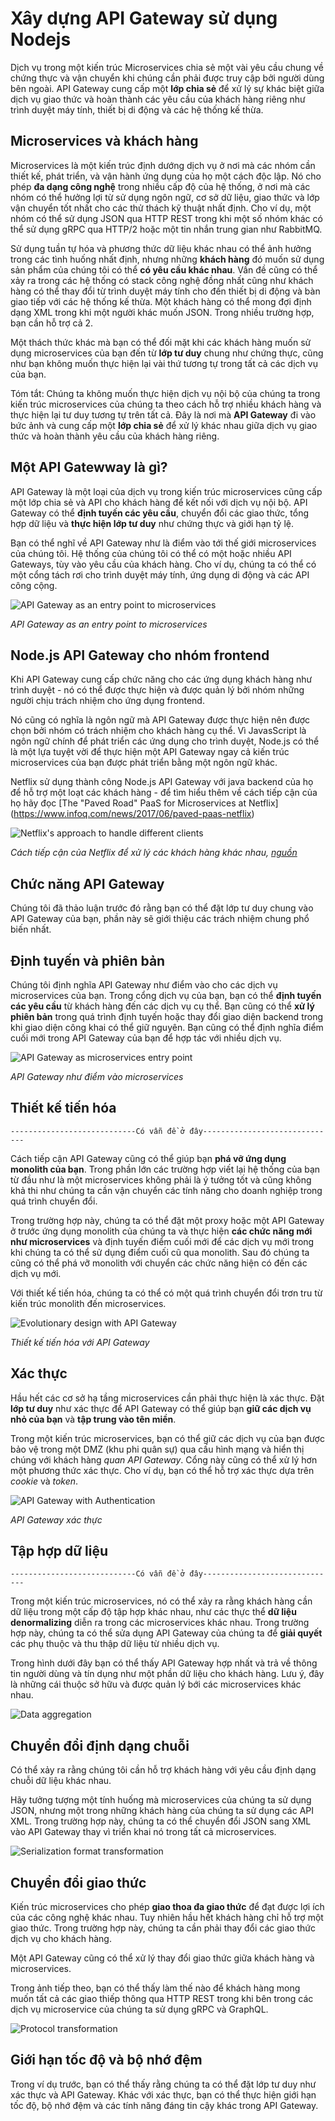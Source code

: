 # Xây dựng API Gateway sử dụng Nodejs

Dịch vụ trong một kiến trúc Microservices chia sẻ một vài yêu cầu chung về chứng thực 
và vận chuyển khi chúng cần phải được truy cập bởi người dùng bên ngoài. API Gateway 
cung cấp một **lớp chia sẻ** để xử lý sự khác biệt giữa dịch vụ giao thức và hoàn thành 
các yêu cầu của khách hàng riêng như trình duyệt máy tính, thiết bị di động và các hệ 
thống kế thừa.

## Microservices và khách hàng

Microservices là một kiến trúc định dướng dịch vụ ở nơi mà các nhóm cần thiết kế, 
phát triển, và vận hành ứng dụng của họ một cách độc lập. Nó cho phép **đa dạng công nghệ** 
trong nhiều cấp độ của hệ thống, ở nơi mà các nhóm có thể hưởng lợi từ sử dụng ngôn ngữ, 
cơ sở dữ liệu, giao thức và lớp vận chuyển tốt nhất cho các thử thách kỹ thuật nhất định. 
Cho ví dụ, một nhóm có thể sử dụng JSON qua HTTP REST trong khi một số nhóm khác có thể 
sử dụng gRPC qua HTTP/2 hoặc một tin nhắn trung gian như RabbitMQ.

Sử dụng tuần tự hóa và phương thức dữ liệu khác nhau có thể ảnh hưởng trong các tình 
huống nhất định, nhưng những **khách hàng** đó muốn sử dụng sản phẩm của chúng tôi có thể 
**có yêu cầu khác nhau**. Vấn đề cũng có thể xảy ra trong các hệ thống có stack công nghệ 
đồng nhất cũng như khách hàng có thể thay đổi từ trình duyệt máy tính cho đến thiết bị 
di động và bàn giao tiếp với các hệ thống kế thừa. Một khách hàng có thể mong đợi định 
dạng XML trong khi một người khác muốn JSON. Trong nhiều trường hợp, bạn cần hỗ trợ cả 2.

Một thách thức khác mà bạn có thể đối mặt khi các khách hàng muốn sử dụng microservices
của bạn đến từ **lớp tư duy** chung như chứng thực, cũng như bạn không muốn thực
hiện lại vài thứ tương tự trong tất cả các dịch vụ của bạn.

Tóm tắt: Chúng ta không muốn thực hiện dịch vụ nội bộ của chúng ta trong kiến trúc 
microservices của chúng ta theo cách hỗ trợ nhiều khách hàng và thực hiện lại 
tư duy tương tự trên tất cả. Đây là nơi mà **API Gateway** đi vào bức ảnh và cung cấp
một **lớp chia sẻ** để xử lý khác nhau giữa dịch vụ giao thức và hoàn thành yêu cầu của 
khách hàng riêng.

## Một API Gatewway là gì?

API Gateway là một loại của dịch vụ trong kiến trúc microservices cũng cấp một lớp chia sẻ 
và API cho khách hàng để kết nối với dịch vụ nội bộ. API Gateway có thể **định tuyến các
yêu cầu**, chuyển đổi các giao thức, tổng hợp dữ liệu và **thực hiện lớp tư duy** như
chứng thực và giới hạn tỷ lệ.

Bạn có thể nghĩ về API Gateway như là điểm vào tới thế giới microservices của chúng tôi. 
Hệ thống của chúng tôi có thể có một hoặc nhiều API Gateways, tùy vào yêu cầu của khách 
hàng. Cho ví dụ, chúng ta có thể có một cổng tách rơi cho trình duyệt máy tính, ứng dụng 
di động và các API công cộng.

![API Gateway as an entry point to microservices](images/b_a_a_g_u_n_1.png)

*API Gateway as an entry point to microservices*

## Node.js API Gateway cho nhóm frontend 

Khi API Gateway cung cấp chức năng cho các ứng dụng khách hàng như trình duyệt - nó có 
thể được thực hiện và được quản lý bởi nhóm những người chịu trách nhiệm cho ứng dụng 
frontend.

Nó cũng có nghĩa là ngôn ngữ mà API Gateway được thực hiện nên được chọn bởi nhóm có 
trách nhiệm cho khách hàng cụ thể. Vì JavasScript là ngôn ngữ chính để phát triển 
các ứng dụng cho trình duyệt, Node.js có thể là một lựa tuyệt vời để thực hiện một 
API Gateway ngay cả kiến trúc microservices của bạn được phát triển bằng một ngôn ngữ khác.

Netflix sử dụng thành công Node.js API Gateway với java backend của họ để hỗ trợ một 
loạt các khách hàng - để tìm hiểu thêm về cách tiếp cận của họ hãy đọc 
[The "Paved Road" PaaS for Microservices at Netflix] (https://www.infoq.com/news/2017/06/paved-paas-netflix)

![Netflix's approach to handle different clients](images/b_a_a_g_u_n_2.jpg)

*Cách tiếp cận của Netflix để xử lý các khách hàng khác nhau, [nguồn](https://www.slideshare.net/yunongx/paved-paas-to-microservices)*

## Chức năng API Gateway

Chúng tôi đã thảo luận trước đó rằng bạn có thể đặt lớp tư duy chung vào API Gateway 
của bạn, phần này sẽ giới thiệu các trách nhiệm chung phổ biến nhất.

## Định tuyến và phiên bản

Chúng tôi định nghĩa API Gateway như điểm vào cho các dịch vụ microservices của bạn. 
Trong cổng dịch vụ của bạn, bạn có thể **định tuyến các yêu cầu** từ khách hàng đến 
các dịch vụ cụ thể. Bạn cũng có thể **xử lý phiên bản** trong quá trình định tuyến hoặc 
thay đổi giao diện backend trong khi giao diện công khai có thể giữ nguyên. Bạn cũng có 
thể định nghĩa điểm cuối mới trong API Gateway của bạn để hợp tác với nhiều dịch vụ.

![API Gateway as microservices entry point](images/b_a_a_g_u_n_3.png)

*API Gateway như điểm vào microservices*

## Thiết kế tiến hóa
`----------------------------Có vẫn đề ở đây------------------------------`

Cách tiếp cận API Gateway cũng có thể giúp bạn **phá vỡ ứng dụng monolith của bạn**. 
Trong phần lớn các trường hợp viết lại hệ thống của bạn từ đầu như là một microservices 
không phải là ý tưởng tốt và cũng không khả thi như chúng ta cần vận chuyển các tính năng 
cho doanh nghiệp trong quá trình chuyển đổi.

Trong trường hợp này, chúng ta có thể đặt một proxy hoặc một API Gateway ở trước ứng dụng 
monolith của chúng ta và thực hiện **các chức năng mới như microservices** và định tuyến 
điểm cuối mới để các dịch vụ mới trong khi chúng ta có thể sử dụng điểm cuối cũ qua monolith. 
Sau đó chúng ta cũng có thể phá vỡ monolith với chuyển các chức năng hiện có đến các dịch 
vụ mới.

Với thiết kế tiến hóa, chúng ta có thể có một quá trình chuyển đổi trơn tru từ kiến trúc 
monolith đến microservices.

![Evolutionary design with API Gateway](images/b_a_a_g_u_n_4.png)

*Thiết kế tiến hóa với API Gateway*

## Xác thực

Hầu hết các cơ sở hạ tầng microservices cần phải thực hiện là xác thực. Đặt **lớp tư duy** 
như xác thực để API Gateway có thể giúp bạn **giữ các dịch vụ nhỏ của bạn** và 
**tập trung vào tên miền**.

Trong một kiến trúc microservices, bạn có thể giữ các dịch vụ của bạn được bảo vệ trong một 
DMZ (khu phi quân sự) qua cấu hình mạng và hiển thị chúng với khách hàng *quan API Gateway*. 
Cổng này cũng có thể xử lý hơn một phương thức xác thực. Cho ví dụ, bạn có thể hỗ trợ 
xác thực dựa trên *cookie* và *token*.

![API Gateway with Authentication](images/b_a_a_g_u_n_5.png)

*API Gateway xác thực*

## Tập hợp dữ liệu
`----------------------------Có vẫn đề ở đây------------------------------`

Trong một kiến trúc microservices, nó có thể xảy ra rằng khách hàng cần dữ liệu trong một 
cấp độ tập hợp khác nhau, như các thực thể **dữ liệu denormalizing** diễn ra trong các 
microservices khác nhau. Trong trường hợp này, chúng ta có thể sửa dụng API Gateway của 
chúng ta để **giải quyết** các phụ thuộc và thu thập dữ liệu từ nhiều dịch vụ.

Trong hình dưới đây bạn có thể thấy API Gateway hợp nhất và trả về thông tin người dùng 
và tín dụng như một phần dữ liệu cho khách hàng. Lưu ý, đây là những cái thuộc sở hữu và 
được quản lý bới các microservices khác nhau. 

![Data aggregation](images/b_a_a_g_u_n_6.png)

## Chuyển đổi định dạng chuỗi

Có thể xảy ra rằng chúng tôi cần hỗ trợ khách hàng với yêu cầu định dạng chuỗi dữ liệu khác nhau. 

Hãy tưởng tượng một tính huống mà microservices của chúng ta sử dụng JSON, nhưng một trong những khách hàng của chúng ta sử dụng các API XML. Trong trường hợp này, chúng ta có thể chuyển đổi JSON sang XML vào API Gateway thay vì triển khai nó trong tất cả microservices.

![Serialization format transformation](images/b_a_a_g_u_n_7.png)

## Chuyển đổi giao thức

Kiến trúc microservices cho phép **giao thoa đa giao thức** để đạt được lợi ích của các công nghệ khác nhau. Tuy nhiên hầu hết khách hàng chỉ hỗ trợ một giao thức. Trong trường hợp này, chúng ta cần phải thay đổi các giao thức dịch vụ cho khách hàng.

Một API Gateway cũng có thể xử lý thay đổi giao thức giữa khách hàng và microservices.

Trong ảnh tiếp theo, bạn có thể thấy làm thế nào để khách hàng mong muốn tất cả các giao thiếp thông qua HTTP REST trong khi bên trong các dịch vụ microservice của chúng ta sử dụng gRPC và GraphQL.

![Protocol transformation](images/b_a_a_g_u_n_8.png)

## Giới hạn tốc độ và bộ nhớ đệm

Trong ví dụ trước, bạn có thể thấy rằng chúng ta có thể đặt lớp tư duy như xác thực và API Gateway. Khác với xác thực, bạn có thể thực hiện giới hạn tốc độ, bộ nhớ đệm và các tính năng đáng tin cậy khác trong API Gateway.
